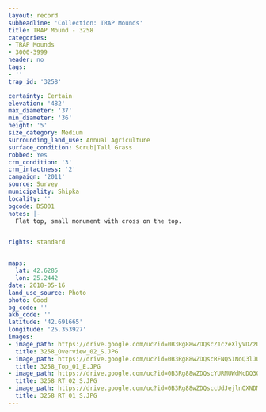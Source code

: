 ```yaml
---
layout: record
subheadline: 'Collection: TRAP Mounds'
title: TRAP Mound - 3258
categories:
- TRAP Mounds
- 3000-3999
header: no
tags:
- ''
trap_id: '3258'

certainty: Certain
elevation: '482'
max_diameter: '37'
min_diameter: '36'
height: '5'
size_category: Medium
surrounding_land_use: Annual Agriculture
surface_condition: Scrub|Tall Grass
robbed: Yes
crm_condition: '3'
crm_intactness: '2'
campaign: '2011'
source: Survey
municipality: Shipka
locality: ''
bgcode: DS001
notes: |-
  Flat top, small monument with cross on the top.


rights: standard


maps:
  lat: 42.6285
  lon: 25.2442
date: 2018-05-16
land_use_source: Photo
photo: Good
bg_code: ''
akb_code: ''
latitude: '42.691665'
longitude: '25.353927'
images:
- image_path: https://drive.google.com/uc?id=0B3Rg88wZDQscZ1czeXlyVDZzUXc
  title: 3258_Overview_02_S.JPG
- image_path: https://drive.google.com/uc?id=0B3Rg88wZDQscRFNQS1NoQ3lJUEE
  title: 3258_Top_01_E.JPG
- image_path: https://drive.google.com/uc?id=0B3Rg88wZDQscYURMUWdMcDQ3OXc
  title: 3258_RT_02_S.JPG
- image_path: https://drive.google.com/uc?id=0B3Rg88wZDQsccUdJejlnOXNDMjA
  title: 3258_RT_01_S.JPG
---
```

